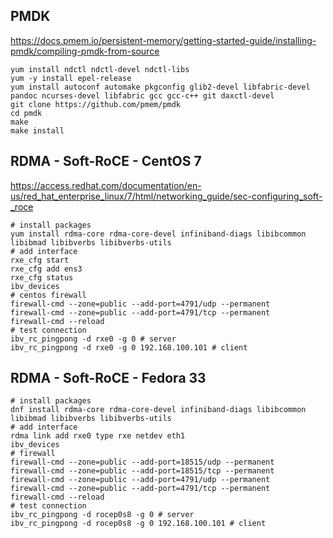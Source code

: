 ## PMDK
<https://docs.pmem.io/persistent-memory/getting-started-guide/installing-pmdk/compiling-pmdk-from-source>

    yum install ndctl ndctl-devel ndctl-libs
    yum -y install epel-release
    yum install autoconf automake pkgconfig glib2-devel libfabric-devel pandoc ncurses-devel libfabric gcc gcc-c++ git daxctl-devel
    git clone https://github.com/pmem/pmdk
    cd pmdk
    make
    make install

## RDMA - Soft-RoCE - CentOS 7
<https://access.redhat.com/documentation/en-us/red_hat_enterprise_linux/7/html/networking_guide/sec-configuring_soft-_roce>

    # install packages
    yum install rdma-core rdma-core-devel infiniband-diags libibcommon libibmad libibverbs libibverbs-utils
    # add interface
    rxe_cfg start
    rxe_cfg add ens3
    rxe_cfg status
    ibv_devices
    # centos firewall
    firewall-cmd --zone=public --add-port=4791/udp --permanent
    firewall-cmd --zone=public --add-port=4791/tcp --permanent
    firewall-cmd --reload
    # test connection
    ibv_rc_pingpong -d rxe0 -g 0 # server
    ibv_rc_pingpong -d rxe0 -g 0 192.168.100.101 # client

## RDMA - Soft-RoCE - Fedora 33

    # install packages
    dnf install rdma-core rdma-core-devel infiniband-diags libibcommon libibmad libibverbs libibverbs-utils
    # add interface
    rdma link add rxe0 type rxe netdev eth1
    ibv_devices
    # firewall
    firewall-cmd --zone=public --add-port=18515/udp --permanent
    firewall-cmd --zone=public --add-port=18515/tcp --permanent
    firewall-cmd --zone=public --add-port=4791/udp --permanent
    firewall-cmd --zone=public --add-port=4791/tcp --permanent
    firewall-cmd --reload
    # test connection
    ibv_rc_pingpong -d rocep0s8 -g 0 # server
    ibv_rc_pingpong -d rocep0s8 -g 0 192.168.100.101 # client

